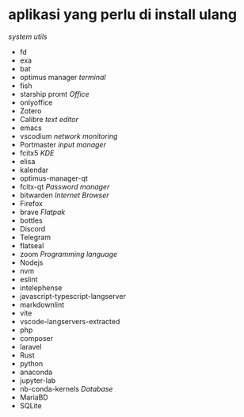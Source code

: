 # aplikasi yang perlu di install ulang

*system utils*
 - fd
 - exa
 - bat
 - optimus manager
*terminal*
 - fish
 - starship promt
*Office*
 - onlyoffice
 - Zotero
 - Calibre
*text editor*
 - emacs
 - vscodium
*network monitoring*
 - Portmaster
*input manager*
 - fcitx5
*KDE*
 - elisa
 - kalendar
 - optimus-manager-qt
 - fcitx-qt
*Password manager*
 - bitwarden
*Internet Browser*
 - Firefox
 - brave
*Flatpak*
 - bottles
 - Discord
 - Telegram
 - flatseal
 - zoom
*Programming language*
 - Nodejs
  - nvm
  - eslint
  - intelephense
  - javascript-typescript-langserver
  - markdownlint
  - vite
  - vscode-langservers-extracted
 - php
  - composer
  - laravel
 - Rust
 - python
  - anaconda
  - jupyter-lab
  - nb-conda-kernels
*Database*
 - MariaBD 
 - SQLite
